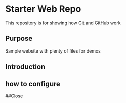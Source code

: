 # Starter Web Repo

This repository is for showing how Git and GitHub work

## Purpose

Sample website with plenty of files for demos

## Introduction

## how to configure


##Close